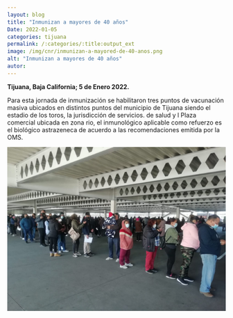 ```yaml
---
layout: blog
title: "Inmunizan a mayores de 40 años"
Date: 2022-01-05
categories: tijuana
permalink: /:categories/:title:output_ext
image: /img/cnr/inmunizan-a-mayored-de-40-anos.png
alt: "Inmunizan a mayores de 40 años"
autor:
---
```


**Tijuana, Baja California; 5 de Enero 2022.** 

Para esta jornada de inmunización se habilitaron tres puntos de vacunación masiva ubicados en distintos puntos del municipio de Tijuana siendo el estadio de los toros, la jurisdicción de servicios.
de salud y l Plaza comercial ubicada en zona rio, el inmunológico aplicable como refuerzo es el biológico astrazeneca de acuerdo a las recomendaciones emitida por la OMS.

<div id="carouselExampleSlidesOnly" class="carousel slide" data-ride="carousel">
  <div class="carousel-inner">
    <div class="carousel-item active">
       <img class="d-block w-100" src="/img/cnr/inmunizan-a-mayored-de-40-anos.png" loading="lazy"  alt="Inmunizan a mayores de 40 años">
    </div>
  </div>
</div>